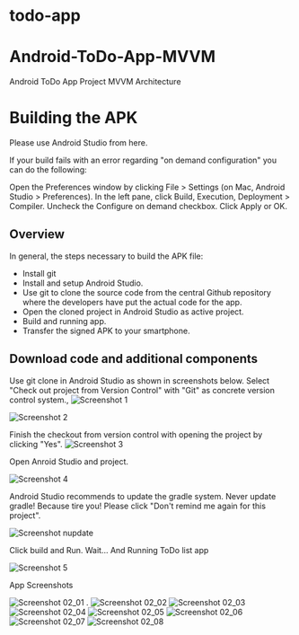 # todo-app

# Android-ToDo-App-MVVM
Android ToDo App Project MVVM Architecture


# Building the APK

Please use Android Studio from here.


If your build fails with an error regarding "on demand configuration" you can do the following:

Open the Preferences window by clicking File > Settings (on Mac, Android Studio > Preferences).
In the left pane, click Build, Execution, Deployment > Compiler.
Uncheck the Configure on demand checkbox.
Click Apply or OK.

## Overview

In general, the steps necessary to build the APK file:

* Install git
* Install and setup Android Studio.
* Use git to clone the source code from the central Github repository where the developers have put the actual code for the app.
* Open the cloned project in Android Studio as active project.
* Build and running app.
* Transfer the signed APK to your smartphone.

## Download code and additional components
Use git clone in Android Studio as shown in screenshots below. Select "Check out project from Version Control" with "Git" as concrete version control system.,
![Screenshot 1](./screenshot/Screenshotfirst_01.png)

![Screenshot 2](./screenshot/Screenshot_02.png)

Finish the checkout from version control with opening the project by clicking "Yes".
![Screenshot 3](./screenshot/Screenshot_03.png)

Open Anroid Studio and project.

![Screenshot 4](./screenshot/Screenshot_04.png)


Android Studio recommends to update the gradle system. Never update gradle! Because tire you!
Please click "Don't remind me again for this project".

![Screenshot nupdate](./screenshot/NoGradleUpdate.png)

 Click build and Run. Wait...
 And Running ToDo list app
 
 ![Screenshot 5](./screenshot/Screenshot_05.png)
 
 
 App Screenshots
 
  ![Screenshot 02_01](./screenshot/Screenshot_2_01.png) .    ![Screenshot 02_02](./screenshot/Screenshot_2_02.png)
  ![Screenshot 02_03](./screenshot/Screenshot_2_03.png)       ![Screenshot 02_04](./screenshot/Screenshot_2_04.png)
  ![Screenshot 02_05](./screenshot/Screenshot_2_05.png)      ![Screenshot 02_06](./screenshot/Screenshot_2_06.png)  ![Screenshot 02_07](./screenshot/Screenshot_2_07.png)
  ![Screenshot 02_08](./screenshot/Screenshot_2_08.png)






